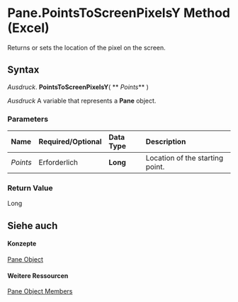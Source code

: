 
# Pane.PointsToScreenPixelsY Method (Excel)

Returns or sets the location of the pixel on the screen.


## Syntax

 _Ausdruck_. **PointsToScreenPixelsY**( ** _Points_** )

 _Ausdruck_ A variable that represents a **Pane** object.


### Parameters



|**Name**|**Required/Optional**|**Data Type**|**Description**|
|:-----|:-----|:-----|:-----|
| _Points_|Erforderlich|**Long**|Location of the starting point.|

### Return Value

Long


## Siehe auch


#### Konzepte


[Pane Object](9064bb89-d08c-bbd3-3c0f-77a39586bbbb.md)
#### Weitere Ressourcen


[Pane Object Members](http://msdn.microsoft.com/library/a466bdba-1991-9ee0-c25a-906c034fcc8f%28Office.15%29.aspx)